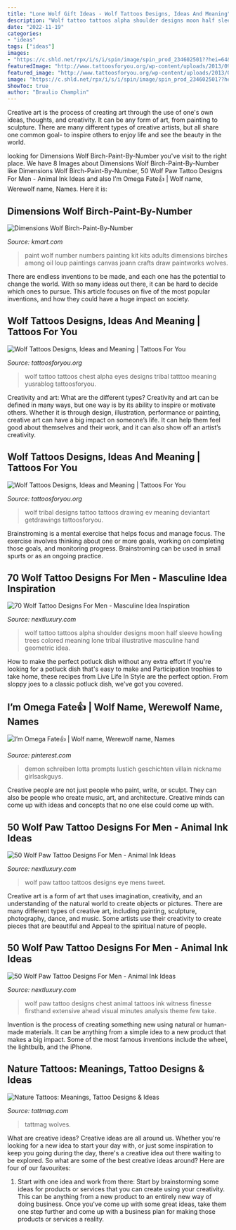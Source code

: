 ```yaml
---
title: "Lone Wolf Gift Ideas - Wolf Tattoos Designs, Ideas And Meaning"
description: "Wolf tattoo tattoos alpha shoulder designs moon half sleeve howling trees colored meaning lone tribal illustrative masculine hand geometric idea"
date: "2022-11-19"
categories:
- "ideas"
tags: ["ideas"]
images:
- "https://c.shld.net/rpx/i/s/i/spin/image/spin_prod_234602501??hei=64&amp;wid=64&amp;qlt=50"
featuredImage: "http://www.tattoosforyou.org/wp-content/uploads/2013/09/Wolf-Chest-Tattoos.jpg"
featured_image: "http://www.tattoosforyou.org/wp-content/uploads/2013/09/Wolf-Chest-Tattoos.jpg"
image: "https://c.shld.net/rpx/i/s/i/spin/image/spin_prod_234602501??hei=64&amp;wid=64&amp;qlt=50"
ShowToc: true
author: "Braulio Champlin"
---
```



Creative art is the process of creating art through the use of one's own ideas, thoughts, and creativity. It can be any form of art, from painting to sculpture. There are many different types of creative artists, but all share one common goal- to inspire others to enjoy life and see the beauty in the world.

	

		
looking for Dimensions Wolf Birch-Paint-By-Number you've visit to the right place. We have 8 Images about Dimensions Wolf Birch-Paint-By-Number like Dimensions Wolf Birch-Paint-By-Number, 50 Wolf Paw Tattoo Designs For Men - Animal Ink Ideas and also I’m Omega Fate👍 | Wolf name, Werewolf name, Names. Here it is:
		
    
## Dimensions Wolf Birch-Paint-By-Number

<img loading=lazy src="https://c.shld.net/rpx/i/s/i/spin/image/spin_prod_234602501??hei=64&amp;wid=64&amp;qlt=50" onerror="this.onerror=null;this.src='https://tse2.mm.bing.net/th?id=OIP.g3upp_hT8esPgyDduMXE1wHaJ3&amp;pid=15.1';" alt="Dimensions Wolf Birch-Paint-By-Number">

_Source: kmart.com_

>paint wolf number numbers painting kit kits adults dimensions birches among oil loup paintings canvas joann crafts draw paintworks wolves. 

	

There are endless inventions to be made, and each one has the potential to change the world. With so many ideas out there, it can be hard to decide which ones to pursue. This article focuses on five of the most popular inventions, and how they could have a huge impact on society.

    
## Wolf Tattoos Designs, Ideas And Meaning | Tattoos For You

<img loading=lazy src="http://www.tattoosforyou.org/wp-content/uploads/2013/09/Wolf-Chest-Tattoos.jpg" onerror="this.onerror=null;this.src='https://tse3.mm.bing.net/th?id=OIP.ochTGGAIr-ueOHQITNRtjgHaFj&amp;pid=15.1';" alt="Wolf Tattoos Designs, Ideas and Meaning | Tattoos For You">

_Source: tattoosforyou.org_

>wolf tattoo tattoos chest alpha eyes designs tribal tatttoo meaning yusrablog tattoosforyou. 

	

Creativity and art: What are the different types?
Creativity and art can be defined in many ways, but one way is by its ability to inspire or motivate others. Whether it is through design, illustration, performance or painting, creative art can have a big impact on someone’s life. It can help them feel good about themselves and their work, and it can also show off an artist’s creativity.

    
## Wolf Tattoos Designs, Ideas And Meaning | Tattoos For You

<img loading=lazy src="http://www.tattoosforyou.org/wp-content/uploads/2013/09/Tribal-Wolf-Tattoo-Designs-768x1024.jpg" onerror="this.onerror=null;this.src='https://tse3.mm.bing.net/th?id=OIP.PpTTxq23Yq2cTYMXG_lflQHaJ4&amp;pid=15.1';" alt="Wolf Tattoos Designs, Ideas and Meaning | Tattoos For You">

_Source: tattoosforyou.org_

>wolf tribal designs tattoo tattoos drawing ev meaning deviantart getdrawings tattoosforyou. 

	

Brainstroming is a mental exercise that helps focus and manage focus. The exercise involves thinking about one or more goals, working on completing those goals, and monitoring progress. Brainstroming can be used in small spurts or as an ongoing practice.

    
## 70 Wolf Tattoo Designs For Men - Masculine Idea Inspiration

<img loading=lazy src="http://nextluxury.com/wp-content/uploads/wolf-tattoos-for-men.jpg" onerror="this.onerror=null;this.src='https://tse4.mm.bing.net/th?id=OIP.bu-Pz6X_y2nInEEqXog0lgAAAA&amp;pid=15.1';" alt="70 Wolf Tattoo Designs For Men - Masculine Idea Inspiration">

_Source: nextluxury.com_

>wolf tattoo tattoos alpha shoulder designs moon half sleeve howling trees colored meaning lone tribal illustrative masculine hand geometric idea. 

	

How to make the perfect potluck dish without any extra effort
If you're looking for a potluck dish that's easy to make and Participation trophies to take home, these recipes from Live Life In Style are the perfect option. From sloppy joes to a classic potluck dish, we've got you covered.

    
## I’m Omega Fate👍 | Wolf Name, Werewolf Name, Names

<img loading=lazy src="https://i.pinimg.com/736x/fd/f5/8b/fdf58b07a29fc3e638e939346208f902.jpg" onerror="this.onerror=null;this.src='https://tse2.mm.bing.net/th?id=OIP.NtC-X689pRg3fWpsfUBbigHaJ3&amp;pid=15.1';" alt="I’m Omega Fate👍 | Wolf name, Werewolf name, Names">

_Source: pinterest.com_

>demon schreiben lotta prompts lustich geschichten villain nickname girlsaskguys. 

	

Creative people are not just people who paint, write, or sculpt. They can also be people who create music, art, and architecture. Creative minds can come up with ideas and concepts that no one else could come up with.

    
## 50 Wolf Paw Tattoo Designs For Men - Animal Ink Ideas

<img loading=lazy src="http://nextluxury.com/wp-content/uploads/wolf-eye-looking-through-paw-mens-tattoos.jpg" onerror="this.onerror=null;this.src='https://tse3.mm.bing.net/th?id=OIP.m0_Xa3NuIcJvIfavHKw3egHaHa&amp;pid=15.1';" alt="50 Wolf Paw Tattoo Designs For Men - Animal Ink Ideas">

_Source: nextluxury.com_

>wolf paw tattoo tattoos designs eye mens tweet. 

	

Creative art is a form of art that uses imagination, creativity, and an understanding of the natural world to create objects or pictures. There are many different types of creative art, including painting, sculpture, photography, dance, and music. Some artists use their creativity to create pieces that are beautiful and Appeal to the spiritual nature of people.

    
## 50 Wolf Paw Tattoo Designs For Men - Animal Ink Ideas

<img loading=lazy src="http://nextluxury.com/wp-content/uploads/manly-guys-wolf-paw-chest-tattoos.jpg" onerror="this.onerror=null;this.src='https://tse4.mm.bing.net/th?id=OIP.H9ysLuQ4cU-pREM0EATuZAAAAA&amp;pid=15.1';" alt="50 Wolf Paw Tattoo Designs For Men - Animal Ink Ideas">

_Source: nextluxury.com_

>wolf paw tattoo designs chest animal tattoos ink witness finesse firsthand extensive ahead visual minutes analysis theme few take. 

	

Invention is the process of creating something new using natural or human-made materials. It can be anything from a simple idea to a new product that makes a big impact. Some of the most famous inventions include the wheel, the lightbulb, and the iPhone.

    
## Nature Tattoos: Meanings, Tattoo Designs &amp; Ideas

<img loading=lazy src="https://tattmag.com/wp-content/uploads/2020/10/Wolf-and-Nature-Tattoo-1.jpg" onerror="this.onerror=null;this.src='https://tse3.mm.bing.net/th?id=OIP.BLUPBsJst9Z6gngBrOpk5QHaMs&amp;pid=15.1';" alt="Nature Tattoos: Meanings, Tattoo Designs &amp; Ideas">

_Source: tattmag.com_

>tattmag wolves. 

	

What are creative ideas?
Creative ideas are all around us. Whether you're looking for a new idea to start your day with, or just some inspiration to keep you going during the day, there's a creative idea out there waiting to be explored. So what are some of the best creative ideas around? Here are four of our favourites: 
1. Start with one idea and work from there: Start by brainstorming some ideas for products or services that you can create using your creativity. This can be anything from a new product to an entirely new way of doing business. Once you've come up with some great ideas, take them one step further and come up with a business plan for making those products or services a reality. 


